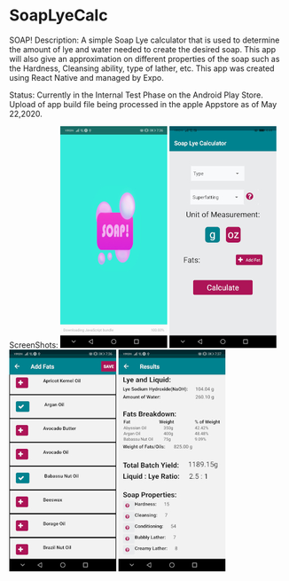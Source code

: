 # SoapLyeCalc
SOAP!
Description:
A simple Soap Lye calculator that is used to determine the amount of lye and water needed to create the desired soap.  This app will also give an approximation on different properties of the soap such as the Hardness, Cleansing ability, type of lather, etc. This app was created using React Native and managed by Expo. 

Status: 
Currently in the Internal Test Phase on the Android Play Store. Upload of app build file being processed in the apple Appstore as of May 22,2020. 

ScreenShots:
![Image of Splash Screen](https://github.com/AShepherd50/SoapLyeCalc/blob/master/assets/shot3.jpg?raw=true)
![Image Initial Screen](https://github.com/AShepherd50/SoapLyeCalc/blob/master/assets/shot1.jpg?raw=true)
![Image of Fat Screen](https://github.com/AShepherd50/SoapLyeCalc/blob/master/assets/shot2.jpg?raw=true)
![Image of Results Screen](https://github.com/AShepherd50/SoapLyeCalc/blob/master/assets/shot4.jpg?raw=true)
